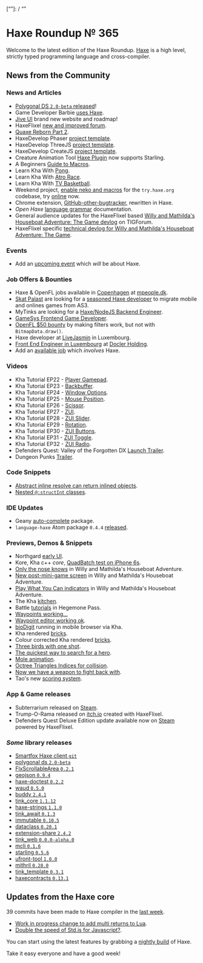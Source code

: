 [_template]: ../templates/roundup.html
[date]: / "2016-06-16 11:00:00"
[modified]: / "2016-06-17 10:20:00"
[published]: / "2016-06-17 12:00:00"
[“”]: / “”

# Haxe Roundup № 365

Welcome to the latest edition of the Haxe Roundup. [Haxe](http://haxe.org/?utm_source=haxe.io) is a high level, strictly typed programming language and cross-compiler.

## News from the Community

### News and Articles

- [Polygonal DS `2.0-beta` released](http://lab.polygonal.de/2016/05/30/ds-2-0-beta-released/)!
- Game Developer Barbie [uses Haxe](http://www.slate.com/articles/technology/future_tense/2016/06/mattel_s_game_developer_barbie_is_fantastic.html?utm_content=35353337&utm_medium=social&utm_source=haxe.io).
- [Jive UI](https://jiveui.github.io/principles/roadmap/2016/05/28/roadmap.html) brand new website and roadmap!
- HaxeFlixel [new and improved forum](https://twitter.com/HaxeFlixel/status/729760534908837888).
- [Quaxe Reborn Part 2](http://quaxe.org/index.php?post/2016/03/17/Quaxe-reborn-2).
- HaxeDevelop Phaser [project template](https://twitter.com/Slava_Ra/status/739885894438649856).
- HaxeDevelop ThreeJS [project template](https://twitter.com/Slava_Ra/status/740977060139655168).
- HaxeDevelop CreateJS [project template](https://twitter.com/Slava_Ra/status/738817476226605056).
- Creature Animation Tool [Haxe Plugin](https://twitter.com/KestrelmMoon/status/741102784691372032) now supports Starling.
- A Beginners [Guide to Macros](https://twitter.com/Jeff__Ward/status/742620078168907776).
- Learn Kha With [Pong](https://twitter.com/dstrekelj/status/742308900930740224).
- Learn Kha With [Atro Race](https://twitter.com/dstrekelj/status/742361602066939904).
- Learn Kha With [TV Basketball](https://twitter.com/dstrekelj/status/743381647073095680).
- Weekend project, [enable neko and macros](https://twitter.com/jdbaudi/status/742519987638788096) for the `try.haxe.org` codebase, try [online](https://twitter.com/jdbaudi/status/742792870520840192) now.
- Chrome extension, [GitHub-other-bugtracker](https://github.com/Jibbarth/Github-Other-bugtracker/releases/tag/v0.4), rewritten in Haxe.
- _Open Haxe_ [language grammar](https://twitter.com/PeyTyPeyTy/status/741334749067759616) documentation.
- General audience updates for the HaxeFlixel based [Willy and Mathilda's Houseboat Adventure: The Game devlog](https://forums.tigsource.com/index.php?topic=55540.0) on TIGForum.
- HaxeFlixel specific [technical devlog for Willy and Mathilda's Houseboat Adventure: The Game](http://forum.haxeflixel.com/topic/60/willy-and-mathilda-s-houseboat-adventure-the-game).

### Events

- Add an [upcoming event](https://github.com/skial/haxe.io/labels/events) which _will_ be about Haxe.

### Job Offers & Bounties

- Haxe & OpenFL jobs available in [Copenhagen](http://community.openfl.org/t/haxe-openfl-assignment-in-copehagen/7789) at [mpeople.dk](http://mpeople.dk/).
- [Skat Palast](https://www.skat-palast.de/) are looking for a [seasoned Haxe developer](https://twitter.com/Maritime_Martin/status/741201623049981952) to migrate mobile and onlines games from AS3.
- MyTinks are looking for a [Haxe/NodeJS Backend Engineer](https://mytinks.com/jobs.html).
- [GameSys Frontend Game Developer](http://www.gamesyscorporate.com/careers/jobs/?gh_jid=215522).
- [OpenFL $50 bounty](https://github.com/openfl/openfl/issues/1068) by making filters work, but not with `BitmapData.draw()`.
- Haxe developer at [LiveJasmin](http://new.livejasmin.com/en/job_offer) in Luxembourg.
- [Front End Engineer in Luxembourg](https://stackoverflow.com/jobs/113996/front-end-engineer-luxembourg-docler-holding) at [Docler Holding](https://stackoverflow.com/jobs/companies/https-www-doclerholding-com-en-main-).
- Add an [available job](https://github.com/skial/haxe.io/labels/jobs) which _involves_ Haxe.

### Videos

- Kha Tutorial EP22 - [Player Gamepad](https://www.youtube.com/watch?v=IwE5cVZjyhE).
- Kha Tutorial EP23 - [Backbuffer](https://www.youtube.com/watch?v=OV1PTo5XSCA).
- Kha Tutorial EP24 - [Window Options](https://www.youtube.com/watch?v=1viRZLH7Nr0).
- Kha Tutorial EP25 - [Mouse Position](https://www.youtube.com/watch?v=NRc8SOWJ6C8).
- Kha Tutorial EP26 - [Scissor](https://www.youtube.com/watch?v=RILE6vSjwAU).
- Kha Tutorial EP27 - [ZUI](https://www.youtube.com/watch?v=CoIfWmXadEM).
- Kha Tutorial EP28 - [ZUI Slider](https://www.youtube.com/watch?v=UPoXMXsHTJQ).
- Kha Tutorial EP29 - [Rotation](https://www.youtube.com/watch?v=IP2jmAUEn2E).
- Kha Tutorial EP30 - [ZUI Buttons](https://www.youtube.com/watch?v=5ZzS8ZnCjs8).
- Kha Tutorial EP31 - [ZUI Toggle](https://www.youtube.com/watch?v=YJIz_DTExzM).
- Kha Tutorial EP32 - [ZUI Radio](https://www.youtube.com/watch?v=KSD85Mg6SpY).
- Defenders Quest: Valley of the Forgotten DX [Launch Trailer](https://www.youtube.com/watch?v=lDVFcP1a6qc).
- Dungeon Punks [Trailer](https://www.youtube.com/watch?v=mvWNE4cSE5U).

### Code Snippets

- [Abstract inline resolve can return inlined objects](https://twitter.com/sa_su_ke/status/742509107295453184).
- [Nested `@:structInt` classes](https://twitter.com/sa_su_ke/status/742796575504732161).

### IDE Updates

- Geany [auto-complete](https://github.com/tondy67/abv-tools/tree/master/geany/tags) package.
- `language-haxe` Atom package `0.4.4` [released](https://twitter.com/disktree/status/742765287989219330).

### Previews, Demos & Snippets

- Northgard [early UI](https://twitter.com/ncannasse/status/728941967506329600).
- Kore, Kha c++ _core_, [QuadBatch test on iPhone 6s](https://twitter.com/nivrig/status/740140532324765696).
- [Only the nose knows](https://twitter.com/wastheWordGame/status/739202999336177665) in Willy and Mathilda's Houseboat Adventure.
- [New post-mini-game screen](https://twitter.com/wastheWordGame/status/741688960460722176) in Willy and Mathilda's Houseboat Adventure.
- [Play What You Can indicators](https://twitter.com/wastheWordGame/status/741664347152351232) in Willy and Mathilda's Houseboat Adventure.
- The Kha [kitchen](https://twitter.com/luboslenco/status/740885524957794304).
- Battle [tutorials](https://twitter.com/ingenoire/status/742305811741986816) in Hegemone Pass.
- [Waypoints working…](https://twitter.com/oelsons/status/742489144333631488)
- [Waypoint editor working ok](https://twitter.com/oelsons/status/742769154437074944).
- [bioDigit](https://twitter.com/melon404/status/742704545541820416) running in mobile browser via Kha.
- Kha rendered [bricks](https://twitter.com/dmitryhryppa/status/740999161869434880).
- Colour corrected Kha rendered [bricks](https://twitter.com/dmitryhryppa/status/741347572221149186).
- [Three birds with one shot](https://twitter.com/_eons/status/741391274322714624).
- [The quickest way to search for a hero](https://twitter.com/_eons/status/741406447184007168).
- [Mole animation](https://twitter.com/fierysquirrel/status/741459848244535296).
- [Octree Triangles Indices for collision](https://twitter.com/djokersoft/status/741463223011028992).
- [Now we have a weapon to fight back with](https://twitter.com/IgorsGames/status/741555992769482752).
- Tao's new [scoring system](https://twitter.com/benjamin_soule_/status/743548912787685377).

### App & Game releases

- Subterrarium released on [Steam](http://store.steampowered.com/app/467170/).
- Trump-O-Rama released on [itch.io](https://cannibalcat.itch.io/trump-o-rama) created with HaxeFlixel.
- Defenders Quest Deluxe Edition update available now on [Steam](http://store.steampowered.com/app/218410/) powered by HaxeFlixel.

### *Some* library releases

- [Smartfox Haxe client `git`](https://github.com/chapatiz/smartfox-haxe-client)
- [polygonal ds `2.0-beta`](http://lib.haxe.org/p/polygonal-ds/)
- [FlxScrollableArea `0.2.1`](http://lib.haxe.org/p/flxscrollablearea/)
- [geojson `0.9.4`](http://lib.haxe.org/p/geojson)
- [haxe-doctest `0.2.2`](http://lib.haxe.org/p/haxe-doctest)
- [waud `0.5.0`](http://lib.haxe.org/p/waud)
- [buddy `2.4.1`](http://lib.haxe.org/p/buddy)
- [tink_core `1.1.12`](http://lib.haxe.org/p/tink_core)
- [haxe-strings `1.1.0`](http://lib.haxe.org/p/haxe-strings)
- [tink_await `0.1.3`](http://lib.haxe.org/p/tink_await)
- [immutable `0.10.5`](http://lib.haxe.org/p/immutable)
- [dataclass `0.20.1`](http://lib.haxe.org/p/dataclass)
- [extension-share `2.4.2`](http://lib.haxe.org/p/extension-share)
- [tink_web `0.0.0-alpha.0`](http://lib.haxe.org/p/tink_web)
- [mcli `0.1.6`](http://lib.haxe.org/p/mcli)
- [starling `0.5.6`](http://lib.haxe.org/p/starling)
- [ufront-tool `1.0.0`](http://lib.haxe.org/p/ufront-tool)
- [mithril `0.28.0`](http://lib.haxe.org/p/mithril)
- [tink_template `0.3.1`](http://lib.haxe.org/p/tink_template)
- [haxecontracts `0.13.1`](http://lib.haxe.org/p/HaxeContracts)

## Updates from the Haxe core

39 commits have been made to Haxe compiler in the [last week].

- [Work in progress change to add multi returns to Lua](https://github.com/HaxeFoundation/haxe/pull/5356).
- [Double the speed of Std.is for Javascript?](https://github.com/HaxeFoundation/haxe/issues/5368).

You can start using the latest features by grabbing a [nightly build] of Haxe.

Take it easy everyone and have a good week!

[last week]: https://github.com/issues?utf8=%E2%9C%93&q=closed%3A2016-06-08..2016-06-17+org%3Ahaxefoundation+is%3Aclosed+
[nightly build]: http://build.haxe.org
